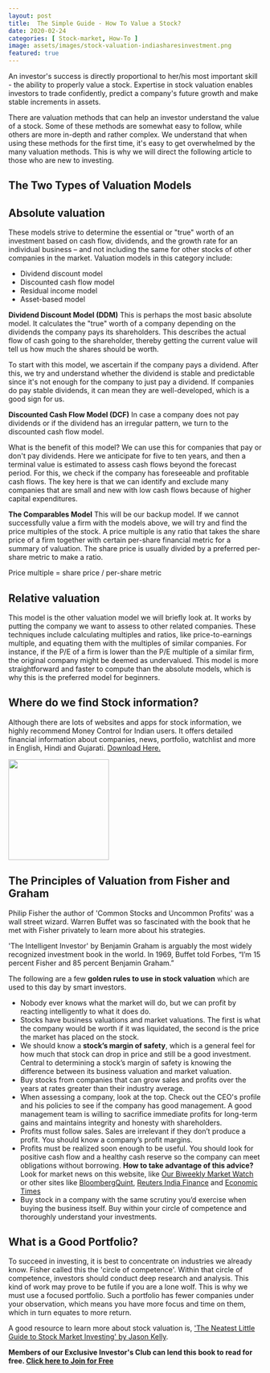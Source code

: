 ```yaml
---
layout: post
title:  The Simple Guide - How To Value a Stock?
date: 2020-02-24 
categories: [ Stock-market, How-To ]
image: assets/images/stock-valuation-indiasharesinvestment.png	
featured: true
---
```


An investor's success is directly proportional to her/his most important skill - the ability to properly value a stock. Expertise in stock valuation enables investors to trade confidently, predict a company's future growth and make stable increments in assets. 

There are valuation methods that can help an investor understand the value of a stock. Some of these methods are somewhat easy to follow, while others are more in-depth and rather complex. We understand that when using these methods for the first time, it's easy to get overwhelmed by the many valuation methods. This is why we will direct the following article to those who are new to investing. 

## The Two Types of Valuation Models

## Absolute valuation
These models strive to determine the essential or "true" worth of an investment based on cash flow, dividends, and the growth rate for an individual business – and not including the same for other stocks of other companies in the market. 
Valuation models in this category include:
<ul>
<li>Dividend discount model</li>
<li>Discounted cash flow model</li>
<li>Residual income model</li>
<li>Asset-based model</li>
</ul>

**Dividend Discount Model (DDM)**
This is perhaps the most basic absolute model. It calculates the "true" worth of a company depending on the dividends the company pays its shareholders. This describes the actual flow of cash going to the shareholder, thereby getting the current value will tell us how much the shares should be worth.

To start with this model, we ascertain if the company pays a dividend.
After this, we try and understand whether the dividend is stable and predictable since it's not enough for the company to just pay a dividend.
If companies do pay stable dividends, it can mean they are well-developed, which is a good sign for us. 

**Discounted Cash Flow Model (DCF)**
In case a company does not pay dividends or if the dividend has an irregular pattern, we turn to the discounted cash flow model. 

What is the benefit of this model? We can use this for companies that pay or don't pay dividends. Here we anticipate for five to ten years, and then a terminal value is estimated to assess cash flows beyond the forecast period. For this, we check if the company has foreseeable and profitable cash flows. The key here is that we can identify and exclude many companies that are small and new with low cash flows because of higher capital expenditures. 

**The Comparables Model**
This will be our backup model. If we cannot successfully value a firm with the models above, we will try and find the price multiples of the stock. A price multiple is any ratio that takes the share price of a firm together with certain per-share financial metric for a summary of valuation. The share price is usually divided by a preferred per-share metric to make a ratio.

Price multiple = share price / per-share metric

## Relative valuation
This model is the other valuation model we will briefly look at. It works by putting the company we want to assess to other related companies. These techniques include calculating multiples and ratios, like price-to-earnings multiple, and equating them with the multiples of similar companies. For instance, if the P/E of a firm is lower than the P/E multiple of a similar firm, the original company might be deemed as undervalued. This model is more straightforward and faster to compute than the absolute models, which is why this is the preferred model for beginners. 

## Where do we find Stock information?
Although there are lots of websites and apps for stock information, we highly recommend Money Control for Indian users. It offers detailed financial information about companies, news, portfolio, watchlist and more in English, Hindi and Gujarati. <a href="https://www.moneycontrol.com/apps" target="_blank">Download Here.</a>

<a href="https://www.moneycontrol.com/apps"><img src="https://indiasharesinvestment.com/assets/images/app-indiasharesinvestment.png" height="200px"></a>

## The Principles of Valuation from Fisher and Graham
Philip Fisher the author of 'Common Stocks and Uncommon Profits' was a wall street wizard. Warren Buffet was so fascinated with the book that he met with Fisher privately to learn more about his strategies. 

'The Intelligent Investor' by Benjamin Graham is arguably the most widely recognized investment book in the world. In 1969, Buffet told Forbes, “I’m 15 percent Fisher and 85 percent Benjamin Graham.”

The following are a few **golden rules to use in stock valuation** which are used to this day by smart investors. 

<ul>
<li>Nobody ever knows what the market will do, but we can profit by reacting intelligently to what it does do. </li> 

<li>Stocks have business valuations and market valuations. The first is what the company would be worth if it was liquidated, the second is the price the market has placed on the stock.</li>

<li>We should know a <strong>stock’s margin of safety</strong>, which is a general feel for how much that stock can drop in price and still be a good investment. Central to determining a stock’s margin of safety is knowing the difference between its business valuation and market valuation.</li>

<li>Buy stocks from companies that can grow sales and profits over the years at rates greater than their industry average.</li>

<li>When assessing a company, look at the top. Check out the CEO's profile and his policies to see if the company has good management. A good management team is willing to sacrifice immediate profits for long-term gains and maintains integrity and honesty with shareholders.</li>

<li>Profits must follow sales. Sales are irrelevant if they don’t produce a profit. You should know a company’s profit margins.</li>

<li>Profits must be realized soon enough to be useful. You should look for positive cash flow and a healthy cash reserve so the company can meet obligations without borrowing. <strong>How to take advantage of this advice?</strong> Look for market news on this website, like <a href="https://indiasharesinvestment.com/market-watch-february/">Our Biweekly Market Watch</a> or other sites like <a href="https://bloombergquint.com" target="_blank">BloombergQuint</a>, <a href="https://in.reuters.com/finance" target="_blank">Reuters India Finance</a> and <a href="https://economictimes.indiatimes.com/news/economy/finance" target="_blank">Economic Times</a></li>
<li>Buy stock in a company with the same scrutiny you’d exercise when buying the business itself. Buy within your circle of competence and thoroughly understand your investments.</li>
</ul>

## What is a Good Portfolio?
To succeed in investing, it is best to concentrate on industries we already know. Fisher called this the 'circle of competence'. Within that circle of competence, investors should conduct deep research and analysis. This kind of work may prove to be futile if you are a lone wolf. This is why we must use a focused portfolio. Such a portfolio has fewer companies under your observation, which means you have more focus and time on them, which in turn equates to more return. 

A good resource to learn more about stock valuation is, <a href="https://amzn.to/2VgRG37" target="_blank">'The Neatest Little Guide to Stock Market Investing' by Jason Kelly</a>. 

<strong>Members of our Exclusive Investor's Club can lend this book to read for free. 
 <a href="https://indiasharesinvestment.com/page/exclusive-investors-club/">Click here to Join for Free</a></strong>
